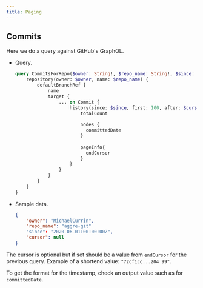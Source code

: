 ```yaml
---
title: Paging
---
```



## Commits

Here we do a query against GitHub's GraphQL.

- Query.
	```graphql
	query CommitsForRepo($owner: String!, $repo_name: String!, $since: GitTimestamp, $cursor: String) {
		repository(owner: $owner, name: $repo_name) {
			defaultBranchRef {
				name
				target {
					... on Commit {
						history(since: $since, first: 100, after: $cursor) {
							totalCount
							
							nodes {
							  committedDate
							}
							
							pageInfo{
							  endCursor
							}
						}
					}
				}
			}
		}
	}
	```
- Sample data.
	```json
	{
	    "owner": "MichaelCurrin",
  		"repo_name": "aggre-git"
		"since": "2020-06-01T00:00:00Z",
		"cursor": null
	}
	```

The cursor is optional but if set should be a value from `endCursor` for the previous query. Example of a shortend value: `"72cf1cc...204 99"`.

To get the format for the timestamp, check an output value such as for `committedDate`.
